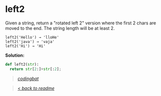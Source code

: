 # left2

Given a string, return a "rotated left 2" version where the first 2 chars are moved to the end. The string length will be at least 2.

```
left2('Hello') → 'lloHe'
left2('java') → 'vaja'
left2('Hi') → 'Hi'
```

**Solution:**

```python
def left2(str):
  return str[2:]+str[:2];
```

> _[codingbat](https://codingbat.com/prob/p160545)_

> [< _back to readme_](FINDREPLACEREADME)